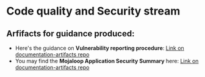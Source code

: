 # Code quality and Security stream

## Arfifacts for guidance produced:

* Here's the guidance on **Vulnerability reporting procedure**: [Link on documentation-artifacts repo](https://github.com/mojaloop/documentation-artifacts/blob/master/presentations/discussion-docs/Mojaloop_Application_Security_Summary-27Jan2020.pdf)
* You may find the **Mojaloop Application Security Summary** here: [Link on documentation-artifacts repo](https://github.com/mojaloop/documentation-artifacts/blob/master/presentations/discussion-docs/Mojaloop_Application_Security_Summary-27Jan2020.pdf)
